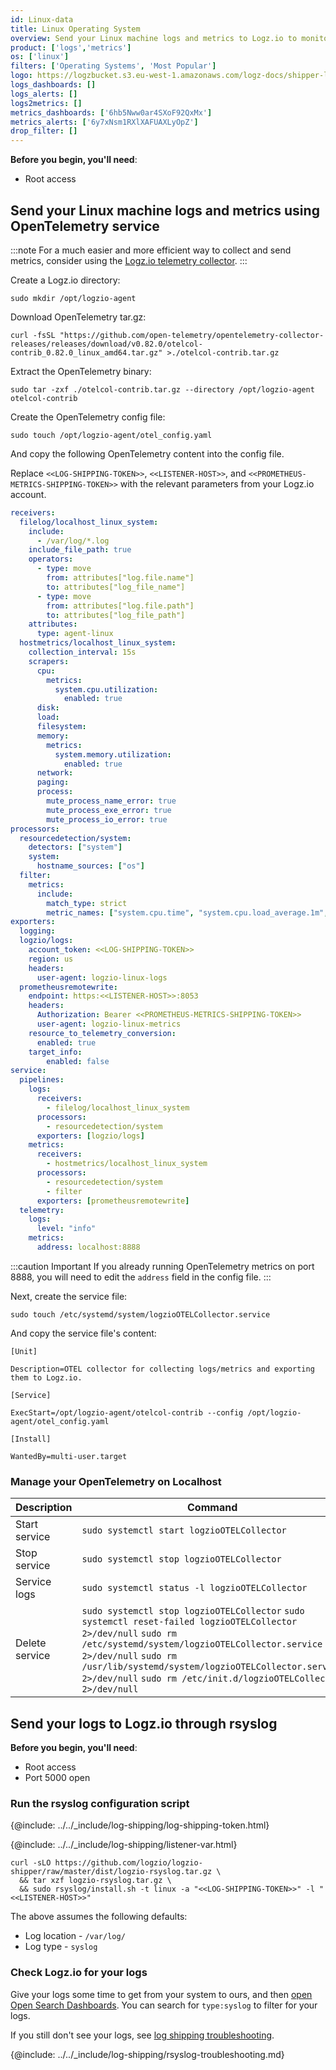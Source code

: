 ```yaml
---
id: Linux-data
title: Linux Operating System
overview: Send your Linux machine logs and metrics to Logz.io to monitor and manage your Linux data, allowing you to identify anomalies, investigate incidents, get to the root cause of any issue, and quickly resolve it.
product: ['logs','metrics']
os: ['linux']
filters: ['Operating Systems', 'Most Popular']
logo: https://logzbucket.s3.eu-west-1.amazonaws.com/logz-docs/shipper-logos/linux.svg
logs_dashboards: []
logs_alerts: []
logs2metrics: []
metrics_dashboards: ['6hb5Nww0ar4SXoF92QxMx']
metrics_alerts: ['6y7xNsm1RXlXAFUAXLyOpZ']
drop_filter: []
---
```



**Before you begin, you'll need**:

* Root access

## Send your Linux machine logs and metrics using OpenTelemetry service

:::note
For a much easier and more efficient way to collect and send metrics, consider using the [Logz.io telemetry collector](https://app.logz.io/#/dashboard/integrations/collectors?tags=Quick%20Setup).
:::

Create a Logz.io directory: 

```shell
sudo mkdir /opt/logzio-agent
```

Download OpenTelemetry tar.gz: 

```shell
curl -fsSL "https://github.com/open-telemetry/opentelemetry-collector-releases/releases/download/v0.82.0/otelcol-contrib_0.82.0_linux_amd64.tar.gz" >./otelcol-contrib.tar.gz
```
 
Extract the OpenTelemetry binary:

```shell
sudo tar -zxf ./otelcol-contrib.tar.gz --directory /opt/logzio-agent otelcol-contrib
```
 

Create the OpenTelemetry config file:

```shell
sudo touch /opt/logzio-agent/otel_config.yaml
```
 
And copy the following OpenTelemetry content into the config file. 

Replace `<<LOG-SHIPPING-TOKEN>>`, `<<LISTENER-HOST>>`, and `<<PROMETHEUS-METRICS-SHIPPING-TOKEN>>` with the relevant parameters from your Logz.io account.


 
```yaml
receivers:
  filelog/localhost_linux_system:
    include:
      - /var/log/*.log
    include_file_path: true
    operators:
      - type: move
        from: attributes["log.file.name"]
        to: attributes["log_file_name"]
      - type: move
        from: attributes["log.file.path"]
        to: attributes["log_file_path"]
    attributes:
      type: agent-linux
  hostmetrics/localhost_linux_system:
    collection_interval: 15s
    scrapers:
      cpu:
        metrics:
          system.cpu.utilization:
            enabled: true
      disk:
      load:
      filesystem:
      memory:
        metrics:
          system.memory.utilization:
            enabled: true
      network:
      paging:
      process:
        mute_process_name_error: true
        mute_process_exe_error: true
        mute_process_io_error: true
processors:
  resourcedetection/system:
    detectors: ["system"]
    system:
      hostname_sources: ["os"]
  filter:
    metrics:
      include:
        match_type: strict
        metric_names: ["system.cpu.time", "system.cpu.load_average.1m", "system.cpu.load_average.5m", "system.cpu.load_average.15m", "system.cpu.utilization", "system.memory.usage", "system.memory.utilization", "system.filesystem.usage", "system.disk.io", "system.disk.io_time", "system.disk.operation_time", "system.network.connections", "system.network.io", "system.network.packets", "system.network.errors", "process.cpu.time", "process.memory.usage", "process.disk.io", "process.memory.usage", "process.memory.virtual"]
exporters:
  logging:
  logzio/logs:
    account_token: <<LOG-SHIPPING-TOKEN>>
    region: us
    headers:
      user-agent: logzio-linux-logs
  prometheusremotewrite:
    endpoint: https:<<LISTENER-HOST>>:8053
    headers:
      Authorization: Bearer <<PROMETHEUS-METRICS-SHIPPING-TOKEN>>
      user-agent: logzio-linux-metrics
    resource_to_telemetry_conversion:
      enabled: true
    target_info:
        enabled: false
service:
  pipelines:
    logs:
      receivers:
        - filelog/localhost_linux_system
      processors:
        - resourcedetection/system
      exporters: [logzio/logs]
    metrics:
      receivers:
        - hostmetrics/localhost_linux_system
      processors:
        - resourcedetection/system
        - filter
      exporters: [prometheusremotewrite]
  telemetry:
    logs:
      level: "info"
    metrics:
      address: localhost:8888
```

 
:::caution Important
If you already running OpenTelemetry metrics on port 8888, you will need to edit the `address` field in the config file.
:::
 

Next, create the service file:

```shell
sudo touch /etc/systemd/system/logzioOTELCollector.service
```

And copy the service file's content:
 
```shell
[Unit]

Description=OTEL collector for collecting logs/metrics and exporting them to Logz.io.

[Service]

ExecStart=/opt/logzio-agent/otelcol-contrib --config /opt/logzio-agent/otel_config.yaml

[Install]

WantedBy=multi-user.target

```

### Manage your OpenTelemetry on Localhost

|Description|Command|
|--|--|
|Start service|`sudo systemctl start logzioOTELCollector`|
|Stop service|`sudo systemctl stop logzioOTELCollector`|
|Service logs|`sudo systemctl status -l logzioOTELCollector`|
|Delete service|`sudo systemctl stop logzioOTELCollector` `sudo systemctl reset-failed logzioOTELCollector 2>/dev/null` `sudo rm /etc/systemd/system/logzioOTELCollector.service 2>/dev/null` `sudo rm /usr/lib/systemd/system/logzioOTELCollector.service 2>/dev/null` `sudo rm /etc/init.d/logzioOTELCollector 2>/dev/null`|


## Send your logs to Logz.io through rsyslog 

**Before you begin, you'll need**:

* Root access
* Port 5000 open

### Run the rsyslog configuration script

{@include: ../../_include/log-shipping/log-shipping-token.html}

{@include: ../../_include/log-shipping/listener-var.html} 

```shell
curl -sLO https://github.com/logzio/logzio-shipper/raw/master/dist/logzio-rsyslog.tar.gz \
  && tar xzf logzio-rsyslog.tar.gz \
  && sudo rsyslog/install.sh -t linux -a "<<LOG-SHIPPING-TOKEN>>" -l "<<LISTENER-HOST>>"
```


The above assumes the following defaults:

* Log location - `/var/log/`
* Log type - `syslog`

### Check Logz.io for your logs

Give your logs some time to get from your system to ours, and then [open Open Search Dashboards](https://app.logz.io/#/dashboard/osd). You can search for `type:syslog` to filter for your logs. 

If you still don't see your logs, see [log shipping troubleshooting](https://docs.logz.io/docs/user-guide/log-management/troubleshooting/log-shipping-troubleshooting/).

 
 

{@include: ../../_include/log-shipping/rsyslog-troubleshooting.md} 

  
